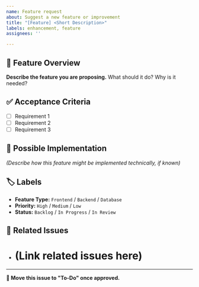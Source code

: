 ```yaml
---
name: Feature request
about: Suggest a new feature or improvement
title: "[Feature] <Short Description>"
labels: enhancement, feature
assignees: ''

---
```


## 🌟 Feature Overview  
**Describe the feature you are proposing.** What should it do? Why is it needed?  

## ✅ Acceptance Criteria  
- [ ] Requirement 1  
- [ ] Requirement 2  
- [ ] Requirement 3  

## 📌 Possible Implementation  
_(Describe how this feature might be implemented technically, if known)_  

## 🏷️ Labels  
- **Feature Type:** `Frontend` / `Backend` / `Database`  
- **Priority:** `High` / `Medium` / `Low`  
- **Status:** `Backlog` / `In Progress` / `In Review`  

## 🔗 Related Issues  
- # (Link related issues here)  

---
**🔄 Move this issue to "To-Do" once approved.**
